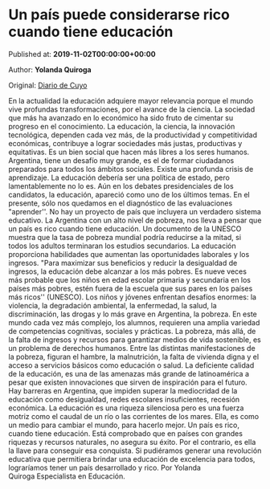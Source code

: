 
# Un país puede considerarse rico cuando tiene educación

Published at: **2019-11-02T00:00:00+00:00**

Author: **Yolanda Quiroga**

Original: [Diario de Cuyo](https://www.diariodecuyo.com.ar/columnasdeopinion/Un-pais-puede-considerarse-rico-cuando-tiene-educacion-20191101-0073.html)

En la actualidad la educación adquiere mayor relevancia porque el mundo vive profundas transformaciones, por el avance de la ciencia. La sociedad que más ha avanzado en lo económico ha sido fruto de cimentar su progreso en el conocimiento. La educación, la ciencia, la innovación tecnológica, dependen cada vez más, de la productividad y competitividad económicas, contribuye a lograr sociedades más justas, productivas y equitativas. Es un bien social que hacen más libres a los seres humanos.
Argentina, tiene un desafío muy grande, es el de formar ciudadanos preparados para todos los ámbitos sociales. Existe una profunda crisis de aprendizaje. La educación debería ser una política de estado, pero lamentablemente no lo es. Aún en los debates presidenciales de los candidatos, la educación, apareció como uno de los últimos temas. En el presente, sólo nos quedamos en el diagnóstico de las evaluaciones "aprender''. No hay un proyecto de país que incluyera un verdadero sistema educativo.
La Argentina con un alto nivel de pobreza, nos lleva a pensar que un país es rico cuando tiene educación.
Un documento de la UNESCO muestra que la tasa de pobreza mundial podría reducirse a la mitad, si todos los adultos terminaran los estudios secundarios. La educación proporciona habilidades que aumentan las oportunidades laborales y los ingresos. "Para maximizar sus beneficios y reducir la desigualdad de ingresos, la educación debe alcanzar a los más pobres. Es nueve veces más probable que los niños en edad escolar primaria y secundaria en los países más pobres, estén fuera de la escuela que sus pares en los países más ricos'' (UNESCO).
Los niños y jóvenes enfrentan desafíos enormes: la violencia, la degradación ambiental, la enfermedad, la salud, la discriminación, las drogas y lo más grave en Argentina, la pobreza. En este mundo cada vez más complejo, los alumnos, requieren una amplia variedad de competencias cognitivas, sociales y prácticas. La pobreza, más allá, de la falta de ingresos y recursos para garantizar medios de vida sostenible, es un problema de derechos humanos. Entre las distintas manifestaciones de la pobreza, figuran el hambre, la malnutrición, la falta de vivienda digna y el acceso a servicios básicos como educación o salud. La deficiente calidad de la educación, es una de las amenazas más grande de latinoamérica a pesar que existen innovaciones que sirven de inspiración para el futuro. Hay barreras en Argentina, que impiden superar la mediocridad de la educación como desigualdad, redes escolares insuficientes, recesión económica.
La educación es una riqueza silenciosa pero es una fuerza motriz como el caudal de un río o las corrientes de los mares. Ella, es como un medio para cambiar el mundo, para hacerlo mejor. Un país es rico, cuando tiene educación.
Está comprobado que en países con grandes riquezas y recursos naturales, no asegura su éxito. Por el contrario, es ella la llave para conseguir esa conquista. Si pudiéramos generar una revolución educativa que permitiera brindar una educación de excelencia para todos, lograríamos tener un país desarrollado y rico.
Por Yolanda Quiroga Especialista en Educación.
